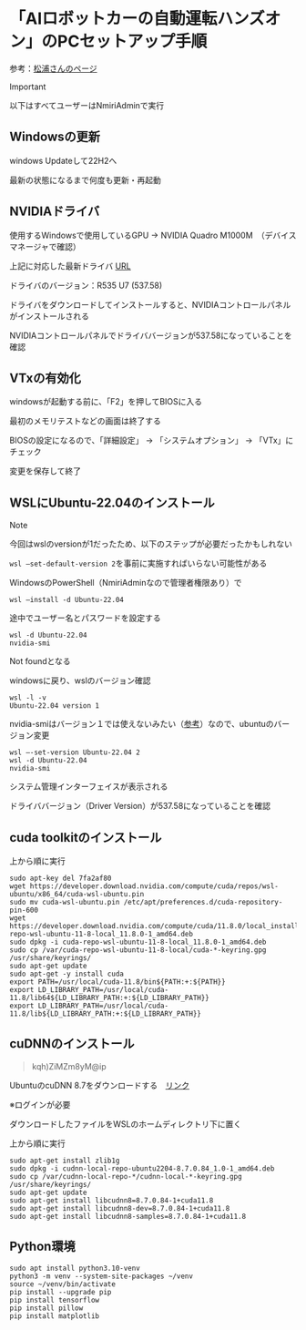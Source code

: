 # 「AIロボットカーの自動運転ハンズオン」のPCセットアップ手順

参考：[松浦さんのページ](http://ma2.la.coocan.jp/AI_Driver/webot/view.cgi?fname=../tt02/windows.txt&fsize=5)


> [!IMPORTANT]
> 
> 以下はすべてユーザーはNmiriAdminで実行
> 

## Windowsの更新

windows Updateして22H2へ

最新の状態になるまで何度も更新・再起動

## NVIDIAドライバ

使用するWindowsで使用しているGPU → NVIDIA Quadro M1000M　（デバイスマネージャで確認）

上記に対応した最新ドライバ [URL](https://www.nvidia.co.jp/download/driverResults.aspx/212706/jp)

ドライバのバージョン：R535 U7 (537.58)

ドライバをダウンロードしてインストールすると、NVIDIAコントロールパネルがインストールされる

NVIDIAコントロールパネルでドライババージョンが537.58になっていることを確認

## VTxの有効化

windowsが起動する前に、「F2」を押してBIOSに入る

最初のメモリテストなどの画面は終了する

BIOSの設定になるので、「詳細設定」 → 「システムオプション」 → 「VTx」にチェック

変更を保存して終了

## WSLにUbuntu-22.04のインストール

> [!NOTE]
> 
> 今回はwslのversionが1だったため、以下のステップが必要だったかもしれない
>
> ```wsl —set-default-version 2```を事前に実施すればいらない可能性がある
> 

WindowsのPowerShell（NmiriAdminなので管理者権限あり）で

```
wsl —install -d Ubuntu-22.04
```

途中でユーザー名とパスワードを設定する

```
wsl -d Ubuntu-22.04
nvidia-smi
```

Not foundとなる

windowsに戻り、wslのバージョン確認
```
wsl -l -v
Ubuntu-22.04 version 1
```

nvidia-smiはバージョン１では使えないみたい（[参考](https://docs.nvidia.com/cuda/wsl-user-guide/index.html#known-limitations)）なので、ubuntuのバージョン変更
```
wsl —-set-version Ubuntu-22.04 2
wsl -d Ubuntu-22.04
nvidia-smi
```

システム管理インターフェイスが表示される

ドライババージョン（Driver Version）が537.58になっていることを確認

## cuda toolkitのインストール

上から順に実行

```
sudo apt-key del 7fa2af80
wget https://developer.download.nvidia.com/compute/cuda/repos/wsl-ubuntu/x86_64/cuda-wsl-ubuntu.pin
sudo mv cuda-wsl-ubuntu.pin /etc/apt/preferences.d/cuda-repository-pin-600
wget https://developer.download.nvidia.com/compute/cuda/11.8.0/local_installers/cuda-repo-wsl-ubuntu-11-8-local_11.8.0-1_amd64.deb
sudo dpkg -i cuda-repo-wsl-ubuntu-11-8-local_11.8.0-1_amd64.deb
sudo cp /var/cuda-repo-wsl-ubuntu-11-8-local/cuda-*-keyring.gpg /usr/share/keyrings/
sudo apt-get update
sudo apt-get -y install cuda
export PATH=/usr/local/cuda-11.8/bin${PATH:+:${PATH}}
export LD_LIBRARY_PATH=/usr/local/cuda-11.8/lib64${LD_LIBRARY_PATH:+:${LD_LIBRARY_PATH}}
export LD_LIBRARY_PATH=/usr/local/cuda-11.8/lib${LD_LIBRARY_PATH:+:${LD_LIBRARY_PATH}}
```

## cuDNNのインストール

> kqh)ZiMZm8yM@ip

UbuntuのcuDNN 8.7をダウンロードする　[リンク](https://developer.nvidia.com/downloads/c118-cudnn-local-repo-ubuntu2204-8708410-1amd64deb)

※ログインが必要

ダウンロードしたファイルをWSLのホームディレクトリ下に置く


上から順に実行
```
sudo apt-get install zlib1g
sudo dpkg -i cudnn-local-repo-ubuntu2204-8.7.0.84_1.0-1_amd64.deb
sudo cp /var/cudnn-local-repo-*/cudnn-local-*-keyring.gpg /usr/share/keyrings/
sudo apt-get update
sudo apt-get install libcudnn8=8.7.0.84-1+cuda11.8
sudo apt-get install libcudnn8-dev=8.7.0.84-1+cuda11.8
sudo apt-get install libcudnn8-samples=8.7.0.84-1+cuda11.8
```

## Python環境
```
sudo apt install python3.10-venv
python3 -m venv --system-site-packages ~/venv
source ~/venv/bin/activate
pip install --upgrade pip
pip install tensorflow
pip install pillow
pip install matplotlib
```
